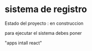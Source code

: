 <h1> sistema de registro </h1>

Estado del proyecto : en construccion

para ejecutar el sistema debes poner 

"apps intall react"  

